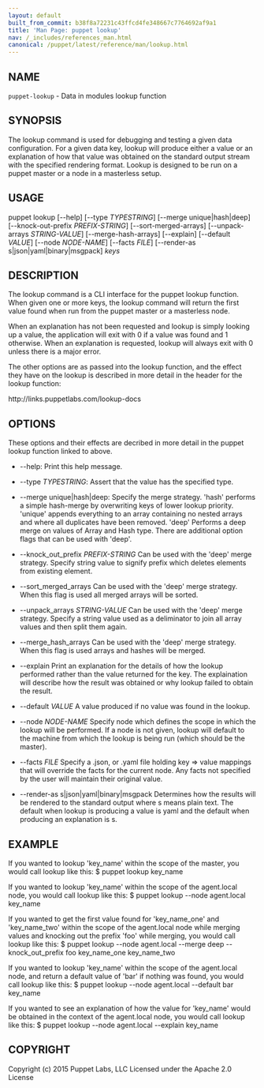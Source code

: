 ```yaml
---
layout: default
built_from_commit: b38f8a72231c43ffcd4fe348667c7764692af9a1
title: 'Man Page: puppet lookup'
nav: /_includes/references_man.html
canonical: /puppet/latest/reference/man/lookup.html
---
```


<div class='mp'>
<h2 id="NAME">NAME</h2>
<p class="man-name">
  <code>puppet-lookup</code> - <span class="man-whatis">Data in modules lookup function</span>
</p>

<h2 id="SYNOPSIS">SYNOPSIS</h2>

<p>The lookup command is used for debugging and testing a given data
configuration. For a given data key, lookup will produce either a
value or an explanation of how that value was obtained on the standard
output stream with the specified rendering format. Lookup is designed
to be run on a puppet master or a node in a masterless setup.</p>

<h2 id="USAGE">USAGE</h2>

<p>puppet lookup [--help] [--type <var>TYPESTRING</var>] [--merge unique|hash|deep]
  [--knock-out-prefix <var>PREFIX-STRING</var>] [--sort-merged-arrays]
  [--unpack-arrays <var>STRING-VALUE</var>] [--merge-hash-arrays] [--explain]
  [--default <var>VALUE</var>] [--node <var>NODE-NAME</var>] [--facts <var>FILE</var>]
  [--render-as s|json|yaml|binary|msgpack] <var>keys</var></p>

<h2 id="DESCRIPTION">DESCRIPTION</h2>

<p>The lookup command is a CLI interface for the puppet lookup function.
When given one or more keys, the lookup command will return the first
value found when run from the puppet master or a masterless node.</p>

<p>When an explanation has not been requested and
lookup is simply looking up a value, the application will exit with 0
if a value was found and 1 otherwise. When an explanation is requested,
lookup will always exit with 0 unless there is a major error.</p>

<p>The other options are as passed into the lookup function, and the effect
they have on the lookup is described in more detail in the header
for the lookup function:</p>

<p>http://links.puppetlabs.com/lookup-docs</p>

<h2 id="OPTIONS">OPTIONS</h2>

<p>These options and their effects are decribed in more detail in
the puppet lookup function linked to above.</p>

<ul>
<li><p>--help:
Print this help message.</p></li>
<li><p>--type <var>TYPESTRING</var>:
Assert that the value has the specified type.</p></li>
<li><p>--merge unique|hash|deep:
Specify the merge strategy. 'hash' performs a simple hash-merge by
overwriting keys of lower lookup priority. 'unique' appends everything
to an array containing no nested arrays and where all duplicates have been
removed. 'deep' Performs a deep merge on values of Array and Hash type. There
are additional option flags that can be used with 'deep'.</p></li>
<li><p>--knock_out_prefix <var>PREFIX-STRING</var>
Can be used with the 'deep' merge strategy. Specify string value to signify
prefix which deletes elements from existing element.</p></li>
<li><p>--sort_merged_arrays
Can be used with the 'deep' merge strategy. When this flag is used all
merged arrays will be sorted.</p></li>
<li><p>--unpack_arrays <var>STRING-VALUE</var>
Can be used with the 'deep' merge strategy. Specify a string value used
as a deliminator to join all array values and then split them again.</p></li>
<li><p>--merge_hash_arrays
Can be used with the 'deep' merge strategy. When this flag is used arrays
and hashes will be merged.</p></li>
<li><p>--explain
Print an explanation for the details of how the lookup performed rather
than the value returned for the key. The explaination will describe how
the result was obtained or why lookup failed to obtain the result.</p></li>
<li><p>--default <var>VALUE</var>
A value produced if no value was found in the lookup.</p></li>
<li><p>--node <var>NODE-NAME</var>
Specify node which defines the scope in which the lookup will be performed.
If a node is not given, lookup will default to the machine from which the
lookup is being run (which should be the master).</p></li>
<li><p>--facts <var>FILE</var>
Specify a .json, or .yaml file holding key => value mappings that will
override the facts for the current node. Any facts not specified by the
user will maintain their original value.</p></li>
<li><p>--render-as s|json|yaml|binary|msgpack
Determines how the results will be rendered to the standard output where
s means plain text. The default when lookup is producing a value is yaml
and the default when producing an explanation is s.</p></li>
</ul>


<h2 id="EXAMPLE">EXAMPLE</h2>

<p>  If you wanted to lookup 'key_name' within the scope of the master, you would
  call lookup like this:
  $ puppet lookup key_name</p>

<p>  If you wanted to lookup 'key_name' within the scope of the agent.local node,
  you would call lookup like this:
  $ puppet lookup --node agent.local key_name</p>

<p>  If you wanted to get the first value found for 'key_name_one' and 'key_name_two'
  within the scope of the agent.local node while merging values and knocking out
  the prefix 'foo' while merging, you would call lookup like this:
  $ puppet lookup --node agent.local --merge deep --knock_out_prefix foo key_name_one key_name_two</p>

<p>  If you wanted to lookup 'key_name' within the scope of the agent.local node,
  and return a default value of 'bar' if nothing was found, you would call
  lookup like this:
  $ puppet lookup --node agent.local --default bar key_name</p>

<p>  If you wanted to see an explanation of how the value for 'key_name' would be
  obtained in the context of the agent.local node, you would call lookup like this:
  $ puppet lookup --node agent.local --explain key_name</p>

<h2 id="COPYRIGHT">COPYRIGHT</h2>

<p>Copyright (c) 2015 Puppet Labs, LLC Licensed under the Apache 2.0 License</p>

</div>
